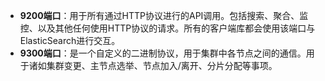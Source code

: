 - **9200端口**：用于所有通过HTTP协议进行的API调用。包括搜索、聚合、监控、以及其他任何使用HTTP协议的请求。所有的客户端库都会使用该端口与ElasticSearch进行交互。
- **9300端口**：是一个自定义的二进制协议，用于集群中各节点之间的通信。用于诸如集群变更、主节点选举、节点加入/离开、分片分配等事项。